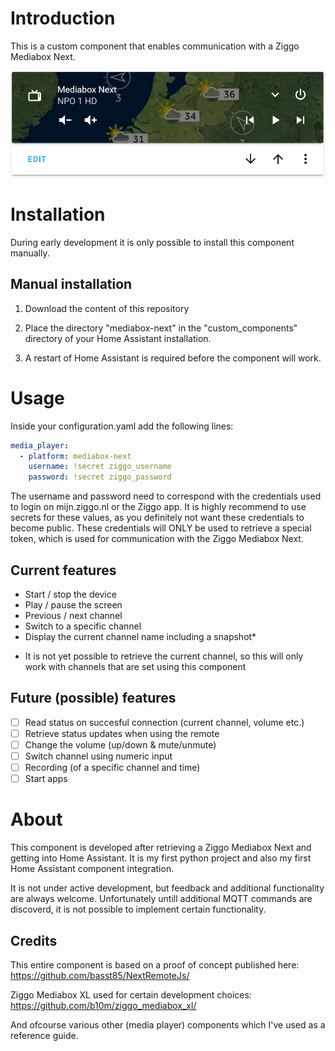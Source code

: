 # Introduction
This is a custom component  that enables communication with a Ziggo Mediabox Next.

![Example of using the Mediabox Next](https://github.com/IIStevowII/ziggo-mediabox-next/blob/master/screenshot.png)

# Installation
During early development it is only possible to install this component manually.

## Manual installation
1) Download the content of this repository

2) Place the directory "mediabox-next" in the "custom_components" directory of your Home Assistant installation.

3) A restart of Home Assistant is required before the component will work.

# Usage
Inside your configuration.yaml add the following lines:
```yaml
media_player:
  - platform: mediabox-next
    username: !secret ziggo_username
    password: !secret ziggo_password
```

The username and password need to correspond with the credentials used to login on mijn.ziggo.nl or the Ziggo app.
It is highly recommend to use secrets for these values, as you definitely not want these credentials to become public. These credentials will ONLY be used to retrieve a special token, which is used for communication with the Ziggo Mediabox Next.

## Current features
- Start / stop the device
- Play / pause the screen
- Previous / next channel
- Switch to a specific channel
- Display the current channel name including a snapshot*

* It is not yet possible to retrieve the current channel, so this will only work with channels that are set using this component

## Future (possible) features
- [ ] Read status on succesful connection (current channel, volume etc.)
- [ ] Retrieve status updates when using the remote
- [ ] Change the volume (up/down & mute/unmute)
- [ ] Switch channel using numeric input
- [ ] Recording (of a specific channel and time)
- [ ] Start apps

# About
This component is developed after retrieving a Ziggo Mediabox Next and getting into Home Assistant.
It is my first python project and also my first Home Assistant component integration.

It is not under active development, but feedback and additional functionality are always welcome.
Unfortunately untill additional MQTT commands are discoverd, it is not possible to implement certain functionality.

## Credits
This entire component is based on a proof of concept published here: https://github.com/basst85/NextRemoteJs/

Ziggo Mediabox XL used for certain development choices: https://github.com/b10m/ziggo_mediabox_xl/

And ofcourse various other (media player) components which I've used as a reference guide.
